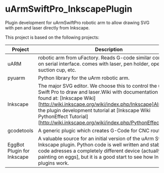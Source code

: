 # uArmSwiftPro_InkscapePlugin
Plugin development for uArmSwiftPro robotic arm to allow drawing SVG with pen and laser directly from Inkscape.

This project is based on the following projects:

| Project                    | Description                                                                                                                                                                                                                                                                                                                                      | Link                                                      |
|----------------------------|--------------------------------------------------------------------------------------------------------------------------------------------------------------------------------------------------------------------------------------------------------------------------------------------------------------------------------------------------|-----------------------------------------------------------|
| uARM                       | robotic arm from uFactory. Reads G-code similar commands on serial interface. comes with laser, pen holder, openMV, suction cup, etc.                                                                                                                                                                                                            | [uFactory](http://ufactory.cc/#/en/support/)              |
| pyuarm                     | Python library for the uArm robotic arm.                                                                                                                                                                                                                                                                                                         | [pyuarm](https://pyuarm.readthedocs.io/en/dev/index.html) |
| Inkscape                   | The major SVG editor. We choose this to control the uArm Swift Pro to draw and laser.Wiki with documentation can be found at: [Inkscape Wiki][http://wiki.inkscape.org/wiki/index.php/Inkscape]Also check the plugin development tutorial at [Inkscape Wiki PythonEffect Tutorial][http://wiki.inkscape.org/wiki/index.php/PythonEffectTutorial] | [Inkscape](https://inkscape.org/en/)                      |
| gcodetools                 | A generic plugic which creates G-Code for CNC routers.                                                                                                                                                                                                                                                                                           | [Gcodetools](http://www.cnc-club.ru/gcodetools)           |
| EggBot Plugin for Inkscape | A valuable source for an initial version of the uArm Swift Pro Inkscape plugin. Python code is well written and stable. This code adresses a completely different device (actually it is painting on eggs], but it is a good start to see how Inkscape plugins work.                                                                             |  [EggBot](http://egg-bot.com/)                            |
